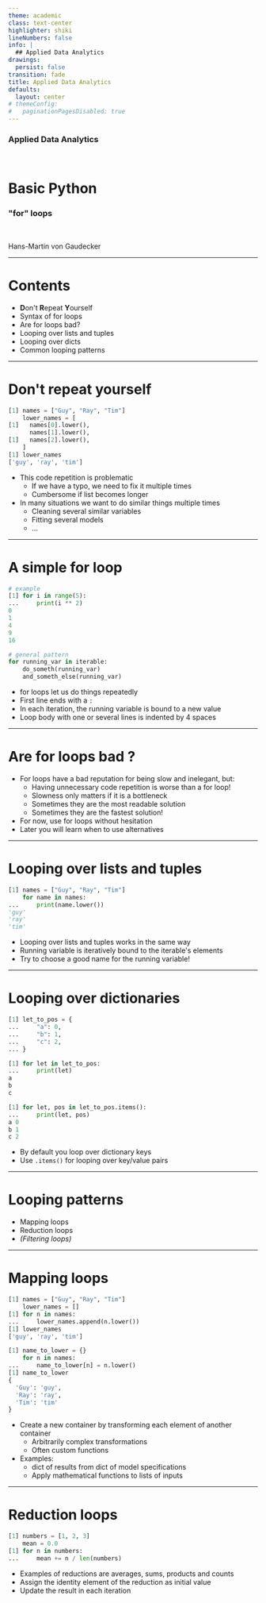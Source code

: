 ```yaml
---
theme: academic
class: text-center
highlighter: shiki
lineNumbers: false
info: |
  ## Applied Data Analytics
drawings:
  persist: false
transition: fade
title: Applied Data Analytics
defaults:
  layout: center
# themeConfig:
#   paginationPagesDisabled: true
---
```


### Applied Data Analytics

<br/>

# Basic Python

### "for" loops

<br/>


Hans-Martin von Gaudecker

---

# Contents

- **D**on't **R**epeat **Y**ourself
- Syntax of for loops
- Are for loops bad?
- Looping over lists and tuples
- Looping over dicts
- Common looping patterns


---

# Don't repeat yourself

<div class="grid grid-cols-2 gap-4">
<div>

```python
[1] names = ["Guy", "Ray", "Tim"]
    lower_names = [
[1]   names[0].lower(),
      names[1].lower(),
[1]   names[2].lower(),
    ]
[1] lower_names
['guy', 'ray', 'tim']
```

</div>
<div>

- This code repetition is problematic
  - If we have a typo, we need to fix it multiple times
  - Cumbersome if list becomes longer
- In many situations we want to do similar things multiple times
  - Cleaning several similar variables
  - Fitting several models
  - ...

</div>
</div>

---

# A simple for loop

<div class="grid grid-cols-2 gap-4">
<div>

```python
# example
[1] for i in range(5):
...     print(i ** 2)
0
1
4
9
16
```
```python
# general pattern
for running_var in iterable:
    do_someth(running_var)
    and_someth_else(running_var)
```

</div>
<div>

- for loops let us do things repeatedly
- First line ends with a `:`
- In each iteration, the running variable is bound to a new value
- Loop body with one or several lines is indented by 4 spaces


</div>
</div>



---

# Are for loops bad ?

- For loops have a bad reputation for being slow and inelegant, but:
  - Having unnecessary code repetition is worse than a for loop!
  - Slowness only matters if it is a bottleneck
  - Sometimes they are the most readable solution
  - Sometimes they are the fastest solution!
- For now, use for loops without hesitation
- Later you will learn when to use alternatives


---

# Looping over lists and tuples



<div class="grid grid-cols-2 gap-4">
<div>

```python
[1] names = ["Guy", "Ray", "Tim"]
    for name in names:
...     print(name.lower())
'guy'
'ray'
'tim'
```

</div>
<div>

- Looping over lists and tuples works in the same way
- Running variable is iteratively bound to the iterable's elements
- Try to choose a good name for the running variable!

</div>
</div>


---

# Looping over dictionaries

<div class="grid grid-cols-5 gap-4">
<div class="col-span-3">

```python
[1] let_to_pos = {
...     "a": 0,
...     "b": 1,
...     "c": 2,
... }

[1] for let in let_to_pos:
...     print(let)
a
b
c

[1] for let, pos in let_to_pos.items():
...     print(let, pos)
a 0
b 1
c 2
```

</div>
<div class="col-span-2">

- By default you loop over dictionary keys
- Use `.items()` for looping over key/value pairs

</div>
</div>

---

# Looping patterns

- Mapping loops
- Reduction loops
- *(Filtering loops)*


---

# Mapping loops


<div class="grid grid-cols-5 gap-4">
<div class="col-span-3">

```python
[1] names = ["Guy", "Ray", "Tim"]
    lower_names = []
[1] for n in names:
...     lower_names.append(n.lower())
[1] lower_names
['guy', 'ray', 'tim']

[1] name_to_lower = {}
    for n in names:
...     name_to_lower[n] = n.lower()
[1] name_to_lower
{
  'Guy': 'guy',
  'Ray': 'ray',
  'Tim': 'tim'
}
```

</div>
<div class="col-span-2">

- Create a new container by transforming each element of another container
  - Arbitrarily complex transformations
  - Often custom functions
- Examples:
  - dict of results from dict of model specifications
  - Apply mathematical functions to lists of inputs

</div>
</div>


---

# Reduction loops

<div class="grid grid-cols-2 gap-4">
<div>

```python
[1] numbers = [1, 2, 3]
    mean = 0.0
[1] for n in numbers:
...     mean += n / len(numbers)
```

</div>
<div>

- Examples of reductions are averages, sums, products and counts
- Assign the identity element of the reduction as initial value
- Update the result in each iteration

</div>
</div>
